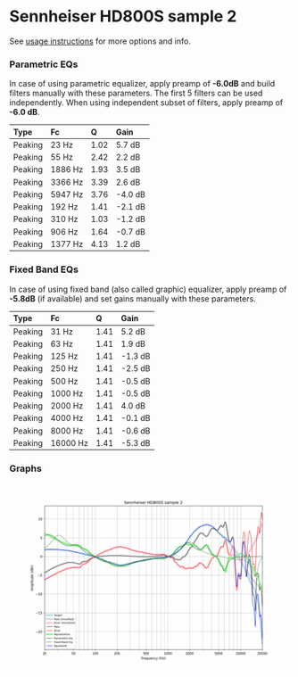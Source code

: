# Sennheiser HD800S sample 2
See [usage instructions](https://github.com/jaakkopasanen/AutoEq#usage) for more options and info.

### Parametric EQs
In case of using parametric equalizer, apply preamp of **-6.0dB** and build filters manually
with these parameters. The first 5 filters can be used independently.
When using independent subset of filters, apply preamp of **-6.0 dB**.

| Type    | Fc      |    Q | Gain    |
|:--------|:--------|:-----|:--------|
| Peaking | 23 Hz   | 1.02 | 5.7 dB  |
| Peaking | 55 Hz   | 2.42 | 2.2 dB  |
| Peaking | 1886 Hz | 1.93 | 3.5 dB  |
| Peaking | 3366 Hz | 3.39 | 2.6 dB  |
| Peaking | 5947 Hz | 3.76 | -4.0 dB |
| Peaking | 192 Hz  | 1.41 | -2.1 dB |
| Peaking | 310 Hz  | 1.03 | -1.2 dB |
| Peaking | 906 Hz  | 1.64 | -0.7 dB |
| Peaking | 1377 Hz | 4.13 | 1.2 dB  |

### Fixed Band EQs
In case of using fixed band (also called graphic) equalizer, apply preamp of **-5.8dB**
(if available) and set gains manually with these parameters.

| Type    | Fc       |    Q | Gain    |
|:--------|:---------|:-----|:--------|
| Peaking | 31 Hz    | 1.41 | 5.2 dB  |
| Peaking | 63 Hz    | 1.41 | 1.9 dB  |
| Peaking | 125 Hz   | 1.41 | -1.3 dB |
| Peaking | 250 Hz   | 1.41 | -2.5 dB |
| Peaking | 500 Hz   | 1.41 | -0.5 dB |
| Peaking | 1000 Hz  | 1.41 | -0.5 dB |
| Peaking | 2000 Hz  | 1.41 | 4.0 dB  |
| Peaking | 4000 Hz  | 1.41 | -0.1 dB |
| Peaking | 8000 Hz  | 1.41 | -0.6 dB |
| Peaking | 16000 Hz | 1.41 | -5.3 dB |

### Graphs
![](./Sennheiser%20HD800S%20sample%202.png)